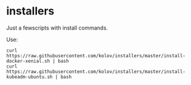 # installers
Just a fewscripts with install commands. 

Use:

    curl https://raw.githubusercontent.com/kolov/installers/master/install-docker-xenial.sh | bash
    curl https://raw.githubusercontent.com/kolov/installers/master/install-kubeadm-ubuntu.sh | bash
